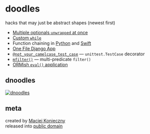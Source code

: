 doodles
=======

hacks that may just be abstract shapes (newest first)

- [Multiple optionals `unwrapped` at once](doodles/unwrapped.swift)
- [Custom `while`](doodles/custom_while.swift)
- Function chaining in [Python](doodles/chain.py) and [Swift](doodles/chain.swift)
- [One File Django App](doodles/django1.py)
- [`@not_your_camelcase_test_case`](doodles/nyctc.py) — `unittest.TestCase` decorator
- [`mfilter()`](doodles/mfilter.py) — multi-predicate `filter()`
- [ORMish `eval()` application](doodles/ormish_eval.py)


dnoodles
-------

[![dnoodles](http://dl.dropbox.com/u/2618196/dnoodles.svg)](https://gist.github.com/narfdotpl/639250)


meta
----

created by [Maciej Konieczny](http://narf.pl/)<br>
released into [public domain](http://unlicense.org/)
